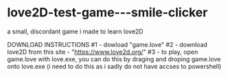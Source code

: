 # love2D-test-game---smile-clicker
a small, discordant game i made to learn love2D

DOWNLOAD INSTRUCTIONS
#1 - dowload "game.love"
#2 - download love2D from this site - "https://www.love2d.org/"
#3 - to play, open game.love with love.exe, you can do this by draging and droping game.love onto love.exe (i need to do this as i sadly do not have accses to powershell)
